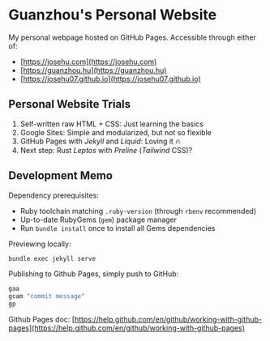 # Guanzhou's Personal Website

My personal webpage hosted on GitHub Pages. Accessible through either of:

- [https://josehu.com](https://josehu.com)
- [https://guanzhou.hu](https://guanzhou.hu)
- [https://josehu07.github.io](https://josehu07.github.io)

## Personal Website Trials

1. Self-written raw HTML + CSS: Just learning the basics
2. Google Sites: Simple and modularized, but not so flexible
3. GitHub Pages with *Jekyll* and *Liquid*: Loving it 🔥
4. Next step: Rust *Leptos* with *Preline* (*Tailwind* CSS)?

## Development Memo

Dependency prerequisites:

* Ruby toolchain matching `.ruby-version` (through `rbenv` recommended)
* Up-to-date RubyGems (`gem`) package manager
* Run `bundle install` once to install all Gems dependencies

Previewing locally:

```bash
bundle exec jekyll serve
```

Publishing to Github Pages, simply push to GitHub:

```bash
gaa
gcam "commit message"
gp
```

Github Pages doc: [https://help.github.com/en/github/working-with-github-pages](https://help.github.com/en/github/working-with-github-pages)
